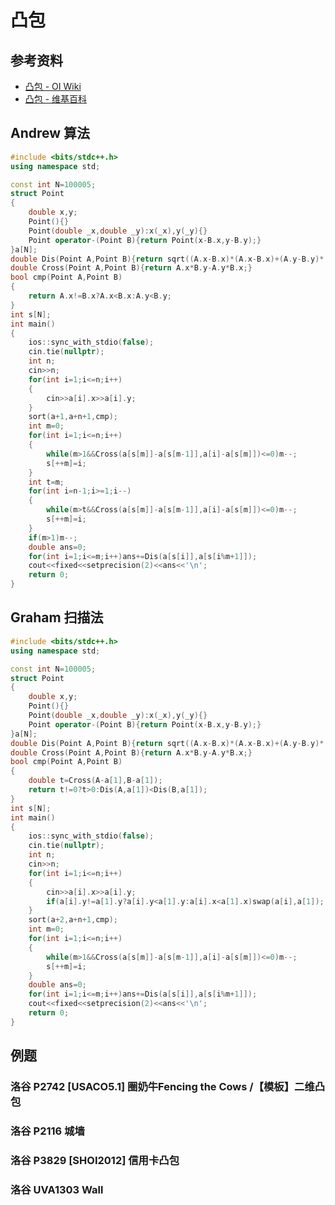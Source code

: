 # 凸包

## 参考资料

- [凸包 - OI Wiki](https://oi-wiki.org/geometry/convex-hull/)
- [凸包 - 维基百科](https://zh.wikipedia.org/wiki/凸包)

## Andrew 算法

```cpp
#include <bits/stdc++.h>
using namespace std;

const int N=100005;
struct Point
{
	double x,y;
	Point(){}
	Point(double _x,double _y):x(_x),y(_y){}
	Point operator-(Point B){return Point(x-B.x,y-B.y);}
}a[N];
double Dis(Point A,Point B){return sqrt((A.x-B.x)*(A.x-B.x)+(A.y-B.y)*(A.y-B.y));}
double Cross(Point A,Point B){return A.x*B.y-A.y*B.x;}
bool cmp(Point A,Point B)
{
	return A.x!=B.x?A.x<B.x:A.y<B.y;
}
int s[N];
int main()
{
	ios::sync_with_stdio(false);
	cin.tie(nullptr);
	int n;
	cin>>n;
	for(int i=1;i<=n;i++)
	{
		cin>>a[i].x>>a[i].y;
	}
	sort(a+1,a+n+1,cmp);
	int m=0;
	for(int i=1;i<=n;i++)
	{
		while(m>1&&Cross(a[s[m]]-a[s[m-1]],a[i]-a[s[m]])<=0)m--;
		s[++m]=i;
	}
	int t=m;
	for(int i=n-1;i>=1;i--)
	{
		while(m>t&&Cross(a[s[m]]-a[s[m-1]],a[i]-a[s[m]])<=0)m--;
		s[++m]=i;
	}
	if(m>1)m--;
	double ans=0;
	for(int i=1;i<=m;i++)ans+=Dis(a[s[i]],a[s[i%m+1]]);
	cout<<fixed<<setprecision(2)<<ans<<'\n';
	return 0;
}
```

## Graham 扫描法

```cpp
#include <bits/stdc++.h>
using namespace std;

const int N=100005;
struct Point
{
	double x,y;
	Point(){}
	Point(double _x,double _y):x(_x),y(_y){}
	Point operator-(Point B){return Point(x-B.x,y-B.y);}
}a[N];
double Dis(Point A,Point B){return sqrt((A.x-B.x)*(A.x-B.x)+(A.y-B.y)*(A.y-B.y));}
double Cross(Point A,Point B){return A.x*B.y-A.y*B.x;}
bool cmp(Point A,Point B)
{
	double t=Cross(A-a[1],B-a[1]);
	return t!=0?t>0:Dis(A,a[1])<Dis(B,a[1]);
}
int s[N];
int main()
{
	ios::sync_with_stdio(false);
	cin.tie(nullptr);
	int n;
	cin>>n;
	for(int i=1;i<=n;i++)
	{
		cin>>a[i].x>>a[i].y;
		if(a[i].y!=a[1].y?a[i].y<a[1].y:a[i].x<a[1].x)swap(a[i],a[1]);
	}
	sort(a+2,a+n+1,cmp);
	int m=0;
	for(int i=1;i<=n;i++)
	{
		while(m>1&&Cross(a[s[m]]-a[s[m-1]],a[i]-a[s[m]])<=0)m--;
		s[++m]=i;
	}
	double ans=0;
	for(int i=1;i<=m;i++)ans+=Dis(a[s[i]],a[s[i%m+1]]);
	cout<<fixed<<setprecision(2)<<ans<<'\n';
	return 0;
}
```

## 例题

### 洛谷 P2742 [USACO5.1] 圈奶牛Fencing the Cows /【模板】二维凸包

<Problem id="P2742" />

### 洛谷 P2116 城墙

<Problem id="P2116" />

### 洛谷 P3829 [SHOI2012] 信用卡凸包

<Problem id="P3829" />

### 洛谷 UVA1303 Wall

<Problem id="UVA1303" />

